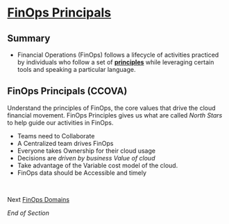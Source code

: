 # [FinOps Principals](https://www.finops.org/framework/principles/)

## Summary
* Financial Operations (FinOps) follows a lifecycle of activities practiced by individuals who follow a set of [**principles**](https://www.mindmeister.com/2727661067/04-finops-principles-ccovva) while leveraging certain tools and speaking a particular language.

## FinOps Principals (CCOVA)
Understand the principles of FinOps, the core values that drive the cloud financial movement.
FinOps Principles gives us what are called *North Stars* to help guide our activities in FinOps.

* Teams need to Collaborate
* A Centralized team drives FinOps
* Everyone takes Ownership for their cloud usage
* Decisions are *driven by business Value of cloud*
* Take advantage of the Variable cost model of the cloud.
* FinOps data should be Accessible and timely

<br>

Next [FinOps Domains](https://github.com/jamesbuckett/finops-certified-practitioner/blob/main/05-finops-domains.md)
<br>

*End of Section*